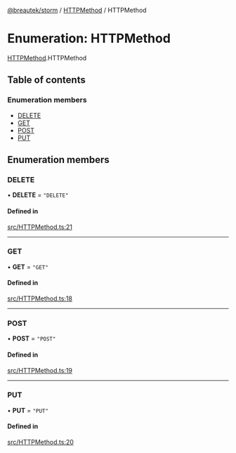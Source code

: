 [@breautek/storm](../README.md) / [HTTPMethod](../modules/HTTPMethod.md) / HTTPMethod

# Enumeration: HTTPMethod

[HTTPMethod](../modules/HTTPMethod.md).HTTPMethod

## Table of contents

### Enumeration members

- [DELETE](HTTPMethod.HTTPMethod-1.md#delete)
- [GET](HTTPMethod.HTTPMethod-1.md#get)
- [POST](HTTPMethod.HTTPMethod-1.md#post)
- [PUT](HTTPMethod.HTTPMethod-1.md#put)

## Enumeration members

### DELETE

• **DELETE** = `"DELETE"`

#### Defined in

[src/HTTPMethod.ts:21](https://github.com/breautek/storm/blob/3845ece/src/HTTPMethod.ts#L21)

___

### GET

• **GET** = `"GET"`

#### Defined in

[src/HTTPMethod.ts:18](https://github.com/breautek/storm/blob/3845ece/src/HTTPMethod.ts#L18)

___

### POST

• **POST** = `"POST"`

#### Defined in

[src/HTTPMethod.ts:19](https://github.com/breautek/storm/blob/3845ece/src/HTTPMethod.ts#L19)

___

### PUT

• **PUT** = `"PUT"`

#### Defined in

[src/HTTPMethod.ts:20](https://github.com/breautek/storm/blob/3845ece/src/HTTPMethod.ts#L20)
